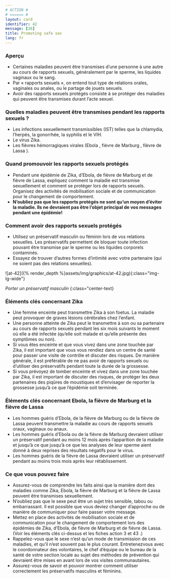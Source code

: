 ```yaml
---
# ACTION #
# ====== #
layout: card
identifier: 42
message: [26]
title: Promoting safe sex
lang: fr
---
```


### Aperçu

- Certaines maladies peuvent être transmises d’une personne à une autre au cours de rapports sexuels, généralement par le sperme, les liquides vaginaux ou le sang.
- Par « rapports sexuels », on entend tout type de relations orales, vaginales ou anales, ou le partage de jouets sexuels.
- Avoir des rapports sexuels protégés consiste à se protéger des maladies qui peuvent être transmises durant l’acte sexuel.

### Quelles maladies peuvent être transmises pendant les rapports sexuels ?

- Les infections sexuellement transmissibles (IST) telles que la chlamydia, l’herpès, la gonorrhée, la syphilis et le VIH.
- Le virus Zika.
- Les fièvres hémorragiques virales (Ebola <a class="crosslink" href="{% render_depth %}{% render_link disease|17 %}"><i class="fas fa-external-link-alt" aria-hidden="true"></i></a>, fièvre de Marburg <a class="crosslink" href="{% render_depth %}{% render_link disease|19 %}"><i class="fas fa-external-link-alt" aria-hidden="true"></i></a>, fièvre de Lassa <a class="crosslink" href="{% render_depth %}{% render_link disease|18 %}"><i class="fas fa-external-link-alt" aria-hidden="true"></i></a>).

### Quand promouvoir les rapports sexuels protégés

- Pendant une épidémie de Zika, d’Ebola, de fièvre de Marburg et de fièvre de Lassa, expliquez comment la maladie est transmise sexuellement et comment se protéger lors de rapports sexuels. Organisez des activités de mobilisation sociale et de communication pour le changement de comportement.
- **N’oubliez pas que les rapports protégés ne sont qu’un moyen d’éviter la maladie. Ils ne devraient pas être l’objet principal de vos messages pendant une épidémie!**

### Comment avoir des rapports sexuels protégés

- Utilisez un préservatif masculin ou féminin lors de vos relations sexuelles. Les préservatifs permettent de bloquer toute infection pouvant être transmise par le sperme ou les liquides corporels contaminés.
- Essayez de trouver d’autres formes d’intimité avec votre partenaire (qui ne soient pas des relations sexuelles).

![at-42]({% render_depth %}assets/img/graphics/at-42.jpg){:class="img-lg-wide"}

*Porter un préservatif masculin*
{:class="center-text}

### Éléments clés concernant Zika

- Une femme enceinte peut transmettre Zika à son foetus. La maladie peut provoquer de graves lésions cérébrales chez l’enfant.
- Une personne atteinte de Zika peut le transmettre à son ou sa partenaire au cours de rapports sexuels pendant les six mois suivants le moment où elle a été infectée (qu’elle soit malade et qu’elle présente des symptômes ou non).
- Si vous êtes enceinte et que vous vivez dans une zone touchée par Zika, il est important que vous vous rendiez dans un centre de santé pour passer une visite de contrôle et discuter des risques. De manière générale, il est préférable de ne pas avoir de rapports sexuels ou d’utiliser des préservatifs pendant toute la durée de la grossesse.
- Si vous prévoyez de tomber enceinte et vivez dans une zone touchée par Zika, il est important de discuter des risques, de protéger les deux partenaires des piqûres de moustiques et d’envisager de reporter la grossesse jusqu’à ce que l’épidémie soit terminée.

### Éléments clés concernant Ebola, la fièvre de Marburg et la fièvre de Lassa

- Les hommes guéris d’Ebola, de la fièvre de Marburg ou de la fièvre de Lassa peuvent transmettre la maladie au cours de rapports sexuels oraux, vaginaux ou anaux.
- Les hommes guéris d’Ebola ou de la fièvre de Marburg devraient utiliser un préservatif pendant au moins 12 mois après l’apparition de la maladie et jusqu’à ce que jusqu’à ce que les analyses de leur sperme aient donné à deux reprises des résultats négatifs pour le virus.
- Les hommes guéris de la fièvre de Lassa devraient utiliser un préservatif pendant au moins trois mois après leur rétablissement.

### Ce que vous pouvez faire

- Assurez-vous de comprendre les faits ainsi que la manière dont des maladies comme Zika, Ebola, la fièvre de Marburg et la fièvre de Lassa peuvent être transmises sexuellement.
- N’oubliez pas que le sexe peut être un sujet très sensible, tabou ou embarrassant. Il est possible que vous deviez changer d’approche ou de manière de communiquer pour faire passer votre message.
- Mettez en place des activités de mobilisation sociale et de communication pour le changement de comportement lors des épidémies de Zika, d’Ebola, de fièvre de Marburg et de fièvre de Lassa. (Voir les éléments clés ci-dessus et les fiches action 3 <a class="crosslink" href="{% render_depth %}{% render_link action|3 %}"><i class="fas fa-external-link-alt" aria-hidden="true"></i></a> et 43 <a class="crosslink" href="{% render_depth %}{% render_link action|43 %}"><i class="fas fa-external-link-alt" aria-hidden="true"></i></a>.)
- Rappelez-vous que le sexe n’est qu’un mode de transmission de ces maladies, et qu’il n’est souvent pas le plus courant. Entretenezvous avec le coordonnateur des volontaires, le chef d’équipe ou le bureau de la santé de votre section locale au sujet des méthodes de prévention qui devraient être mises en avant lors de vos visites communautaires.
- Assurez-vous de savoir et pouvoir montrer comment utiliser correctement les préservatifs masculins et féminins.
